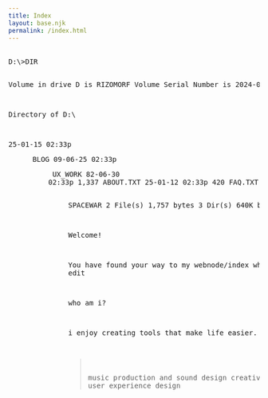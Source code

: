 ```yaml
---
title: Index
layout: base.njk
permalink: /index.html
---
```


<section class="dos-directory">
<pre>
D:\>DIR

Volume in drive D is RIZOMORF
Volume Serial Number is 2024-01-19

 Directory of D:\

25-01-15  02:33p    <DIR>          BLOG
09-06-25  02:33p    <DIR>          UX_WORK
82-06-30  02:33p         1,337     ABOUT.TXT
25-01-12  02:33p           420     FAQ.TXT
65-12-27  02:33p    <DIR>          SPACEWAR
          2 File(s)      1,757 bytes
          3 Dir(s)   640K bytes free

Welcome!

You have found your way to my webnode/index which i can now directly edit

who am i?

i enjoy creating tools that make life easier.
> music production and sound design
> creative coding and generative art
> user experience design</pre>

<div id="dos-prompt-index"></div>
</section>

<style>
.dos-directory pre {
    margin: 2rem 0;
    white-space: pre;
    font-family: 'DOS', monospace;
    color: var(--dos-yellow);
    border: none;
    padding: 0;
}
.dos-directory a {
    text-decoration: none;
    color: var(--dos-yellow);
}
.dos-directory a:hover {
    color: var(--dos-green);
}

#dos-prompt-index {
    margin-top: -1rem;
}
</style>

<script>
document.addEventListener('DOMContentLoaded', () => {
    const pre = document.querySelector('.dos-directory pre');
    if (!pre) return;
    
    const text = pre.textContent.trim();
    pre.textContent = '';
    
    let i = 0;
    const typeSpeed = 25; // Slightly slower for better readability
    
    function typeChar() {
        if (i < text.length) {
            pre.textContent += text.charAt(i);
            i++;
            setTimeout(typeChar, typeSpeed);
        }
    }
    
    // Start typing after a short delay
    setTimeout(typeChar, 500);

    // Move the DOS prompt to the index location
    const bottomPrompt = document.getElementById('dos-prompt');
    const indexPrompt = document.getElementById('dos-prompt-index');
    if (bottomPrompt && indexPrompt) {
        indexPrompt.appendChild(bottomPrompt);
        bottomPrompt.style.position = 'static';
        bottomPrompt.style.margin = '0';
        bottomPrompt.style.padding = '0';
    }
});
</script>

